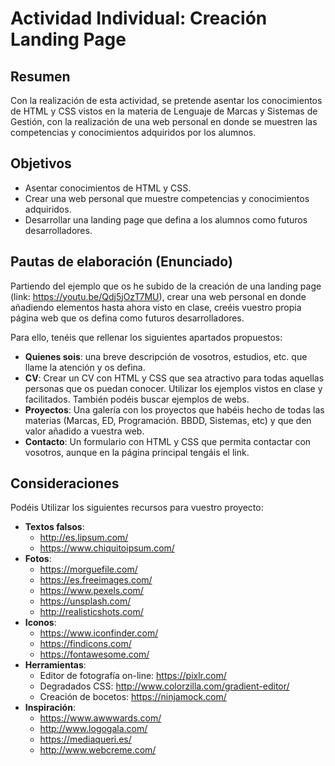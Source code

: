 
# Actividad Individual: Creación Landing Page

## Resumen
Con la realización de esta actividad, se pretende asentar los conocimientos de HTML y CSS vistos en la materia de Lenguaje de Marcas y Sistemas de Gestión, con la realización de una web personal en donde se muestren las competencias y conocimientos adquiridos por los alumnos.

## Objetivos
- Asentar conocimientos de HTML y CSS.
- Crear una web personal que muestre competencias y conocimientos adquiridos.
- Desarrollar una landing page que defina a los alumnos como futuros desarrolladores.

## Pautas de elaboración (Enunciado)
Partiendo del ejemplo que os he subido de la creación de una landing page (link: https://youtu.be/Qdj5jOzT7MU), crear una web personal en donde añadiendo elementos hasta ahora visto en clase, creéis vuestro propia página web que os defina como futuros desarrolladores.

Para ello, tenéis que rellenar los siguientes apartados propuestos:
- **Quienes sois**: una breve descripción de vosotros, estudios, etc. que llame la atención y os defina.
- **CV**: Crear un CV con HTML y CSS que sea atractivo para todas aquellas personas que os puedan conocer. Utilizar los ejemplos vistos en clase y facilitados. También podéis buscar ejemplos de webs.
- **Proyectos**: Una galería con los proyectos que habéis hecho de todas las materias (Marcas, ED, Programación. BBDD, Sistemas, etc) y que den valor añadido a vuestra web.
- **Contacto**: Un formulario con HTML y CSS que permita contactar con vosotros, aunque en la página principal tengáis el link.

## Consideraciones
Podéis Utilizar los siguientes recursos para vuestro proyecto:
- **Textos falsos**:
  - http://es.lipsum.com/
  - https://www.chiquitoipsum.com/
- **Fotos**:
  - https://morguefile.com/
  - https://es.freeimages.com/
  - https://www.pexels.com/
  - https://unsplash.com/
  - http://realisticshots.com/
- **Iconos**:
  - https://www.iconfinder.com/
  - https://findicons.com/
  - https://fontawesome.com/
- **Herramientas**:
  - Editor de fotografía on-line: https://pixlr.com/
  - Degradados CSS: http://www.colorzilla.com/gradient-editor/
  - Creación de bocetos: https://ninjamock.com/
- **Inspiración**:
  - https://www.awwwards.com/
  - http://www.logogala.com/
  - https://mediaqueri.es/
  - http://www.webcreme.com/
